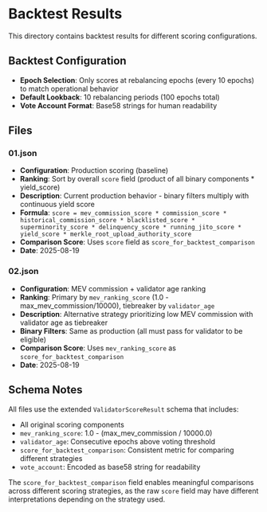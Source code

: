 # Backtest Results

This directory contains backtest results for different scoring configurations.

## Backtest Configuration

- **Epoch Selection**: Only scores at rebalancing epochs (every 10 epochs) to match operational behavior
- **Default Lookback**: 10 rebalancing periods (100 epochs total)
- **Vote Account Format**: Base58 strings for human readability

## Files

### 01.json
- **Configuration**: Production scoring (baseline)
- **Ranking**: Sort by overall `score` field (product of all binary components * yield_score)
- **Description**: Current production behavior - binary filters multiply with continuous yield score
- **Formula**: `score = mev_commission_score * commission_score * historical_commission_score * blacklisted_score * superminority_score * delinquency_score * running_jito_score * yield_score * merkle_root_upload_authority_score`
- **Comparison Score**: Uses `score` field as `score_for_backtest_comparison`
- **Date**: 2025-08-19

### 02.json
- **Configuration**: MEV commission + validator age ranking
- **Ranking**: Primary by `mev_ranking_score` (1.0 - max_mev_commission/10000), tiebreaker by `validator_age`
- **Description**: Alternative strategy prioritizing low MEV commission with validator age as tiebreaker
- **Binary Filters**: Same as production (all must pass for validator to be eligible)
- **Comparison Score**: Uses `mev_ranking_score` as `score_for_backtest_comparison`
- **Date**: 2025-08-19

## Schema Notes

All files use the extended `ValidatorScoreResult` schema that includes:
- All original scoring components
- `mev_ranking_score`: 1.0 - (max_mev_commission / 10000.0) 
- `validator_age`: Consecutive epochs above voting threshold
- `score_for_backtest_comparison`: Consistent metric for comparing different strategies
- `vote_account`: Encoded as base58 string for readability

The `score_for_backtest_comparison` field enables meaningful comparisons across different scoring strategies, as the raw `score` field may have different interpretations depending on the strategy used.